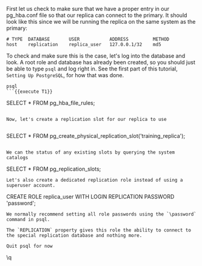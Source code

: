 First let us check to make sure that we have a proper entry in our pg_hba.conf file so that our replica can connect to the primary. It should look like this since we will be running the replica on the same system as the primary:
```
# TYPE  DATABASE       USER           ADDRESS         METHOD
host    replication    replica_user   127.0.0.1/32    md5
```
To check and make sure this is the case, let's log into the database and look. A root role and database has already been created, so you should just be able to type `psql` and log right in. See the first part of this tutorial, `Setting Up PostgreSQL`, for how that was done.

```
psql
```{{execute T1}}

```
SELECT * FROM pg_hba_file_rules;
```{{execute T1}}

Now, let's create a replication slot for our replica to use


```
SELECT * FROM pg_create_physical_replication_slot('training_replica');
```{{execute T1}}

We can the status of any existing slots by querying the system catalogs
```
SELECT * FROM pg_replication_slots;
```{{execute T1}}
Let's also create a dedicated replication role instead of using a superuser account.
```
CREATE ROLE replica_user WITH LOGIN REPLICATION PASSWORD 'password';
```{{execute T1}}
We normally recommend setting all role passwords using the `\password` command in psql.

The `REPLICATION` property gives this role the ability to connect to the special replication database and nothing more.

Quit psql for now
```
\q
```{{execute T1}}

